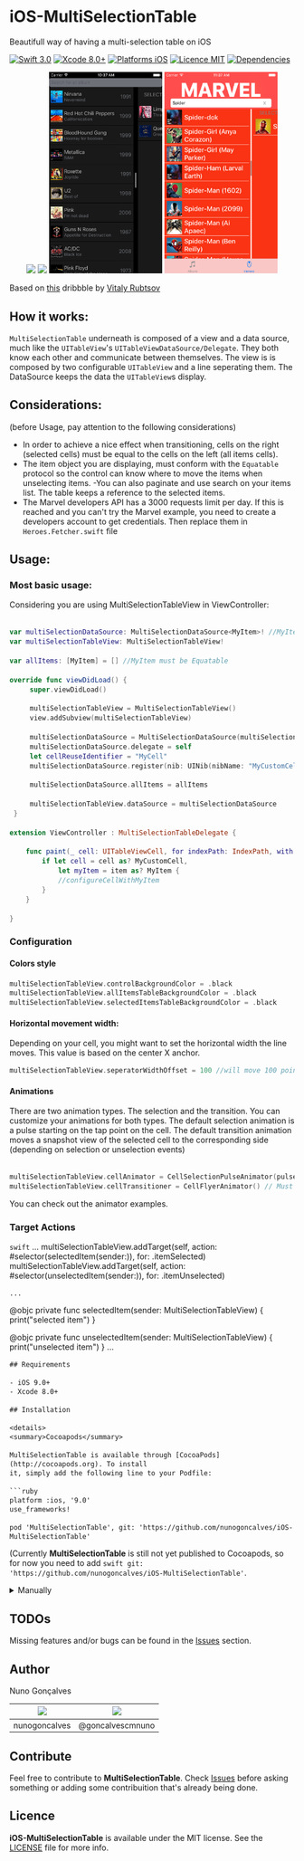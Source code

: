 # iOS-MultiSelectionTable
Beautifull way of having a multi-selection table on iOS

[![Swift 3.0](https://img.shields.io/badge/Swift-3.0-orange.svg?style=flat)](https://developer.apple.com/swift/)
[![Xcode 8.0+](https://img.shields.io/badge/Xcode-8.0+-blue.svg?style=flat)](https://developer.apple.com/swift/)
[![Platforms iOS](https://img.shields.io/badge/Platforms-iOS%209+-blue.svg?style=flat)](https://developer.apple.com/swift/)
[![Licence MIT](https://img.shields.io/packagist/l/doctrine/orm.svg)](https://opensource.org/licenses/MIT)
[![Dependencies](https://img.shields.io/gemnasium/mathiasbynens/he.svg)]()

<p align="center">
  <img src="Resources/MultiSelectionTableView.gif" width="200px" />
  <img src="Resources/MultiselectionSupermanAnimation.gif" width="200px" />
  <img src="Resources/StyleBlack.png" width="200px" />
  <img src="Resources/StyleRed.png" width="200px" />
</p>

Based on [this](https://dribbble.com/shots/2904577-Multi-Selection-Experiment) dribbble by [Vitaly Rubtsov](https://dribbble.com/Vitwai)

## How it works:
```MultiSelectionTable``` underneath is composed of a view and a data source, much like the ```UITableView```'s ```UITableViewDataSource/Delegate```. They both know each other and communicate between themselves.
The view is is composed by two configurable ```UITableView``` and a line seperating them. The DataSource keeps the data the ```UITableView```s display. 

## Considerations: 
(before Usage, pay attention to the following considerations)
- In order to achieve a nice effect when transitioning, cells on the right (selected cells) must be equal to the cells on the left (all items cells).
- The item object you are displaying, must conform with the ```Equatable``` protocol so the control can know where to move the items when unselecting items.
-You can also paginate and use search on your items list. The table keeps a reference to the selected items. 
- The Marvel developers API has a 3000 requests limit per day. If this is reached and you can't try the Marvel example, you need to create a developers account to get credentials. Then replace them in ```Heroes.Fetcher.swift``` file

## Usage:

### Most basic usage:

Considering you are using MultiSelectionTableView in ViewController:

```swift

var multiSelectionDataSource: MultiSelectionDataSource<MyItem>! //MyItems must be Equatable
var multiSelectionTableView: MultiSelectionTableView!

var allItems: [MyItem] = [] //MyItem must be Equatable

override func viewDidLoad() {
     super.viewDidLoad()
        
     multiSelectionTableView = MultiSelectionTableView()
     view.addSubview(multiSelectionTableView)
     
     multiSelectionDataSource = MultiSelectionDataSource(multiSelectionTableView: multiSelectionTableView)
     multiSelectionDataSource.delegate = self
     let cellReuseIdentifier = "MyCell"
     multiSelectionDataSource.register(nib: UINib(nibName: "MyCustomCellNibName", bundle: nil), for: cellReuseIdentifier)
        
     multiSelectionDataSource.allItems = allItems
      
     multiSelectionTableView.dataSource = multiSelectionDataSource
 }

extension ViewController : MultiSelectionTableDelegate {
    
    func paint(_ cell: UITableViewCell, for indexPath: IndexPath, with item: Any) {
        if let cell = cell as? MyCustomCell,
            let myItem = item as? MyItem {
            //configureCellWithMyItem
        }
    }
    
} 
```

### Configuration
#### Colors style
```swift
multiSelectionTableView.controlBackgroundColor = .black
multiSelectionTableView.allItemsTableBackgroundColor = .black
multiSelectionTableView.selectedItemsTableBackgroundColor = .black
```
#### Horizontal movement width: 
Depending on your cell, you might want to set the horizontal width the line moves. This value is based on the center X anchor. 
```swift
multiSelectionTableView.seperatorWidthOffset = 100 //will move 100 point on both directions from the center
```
#### Animations
There are two animation types. The selection and the transition. You can customize your animations for both types.
The default selection animation is a pulse starting on the tap point on the cell.
The default transition animation moves a snapshot view of the selected cell to the corresponding side (depending on selection or unselection events)
```swift

multiSelectionTableView.cellAnimator = CellSelectionPulseAnimator(pulseColor: .black) // Must conform to CellSelectionAnimator 
multiSelectionTableView.cellTransitioner = CellFlyerAnimator() // Must conform to CellTransitionAnimator

```
You can check out the animator examples.

### Target Actions
```swift```
    ...
multiSelectionTableView.addTarget(self, action: #selector(selectedItem(sender:)), for: .itemSelected)
multiSelectionTableView.addTarget(self, action: #selector(unselectedItem(sender:)), for: .itemUnselected)
    
    ...
    
@objc private func selectedItem(sender: MultiSelectionTableView) {
    print("selected item")
}
    
@objc private func unselectedItem(sender: MultiSelectionTableView) {
    print("unselected item")
}
    ...
```
## Requirements

- iOS 9.0+
- Xcode 8.0+

## Installation

<details>
<summary>Cocoapods</summary>

MultiSelectionTable is available through [CocoaPods](http://cocoapods.org). To install
it, simply add the following line to your Podfile:

```ruby
platform :ios, '9.0'
use_frameworks!

pod 'MultiSelectionTable', git: 'https://github.com/nunogoncalves/iOS-MultiSelectionTable'
```
(Currently **MultiSelectionTable** is still not yet published to Cocoapods, so for now you need to add ```swift git: 'https://github.com/nunogoncalves/iOS-MultiSelectionTable'```.
</details>

<details>
<summary>Manually</summary>
Copy the contents of [Source](https://github.com/nunogoncalves/iOS-MultiSelectionTable/tree/master/Source) folder into your project and you're ready to go.
</details>

## TODOs
Missing features and/or bugs can be found in the [Issues](https://github.com/nunogoncalves/iOS-MultiSelectionTable/issues) section.

## Author

Nuno Gonçalves

|<img src="https://cdn0.iconfinder.com/data/icons/octicons/1024/mark-github-128.png" height="20px">|<img src="https://cdn1.iconfinder.com/data/icons/logotypes/32/twitter-128.png" height="20px">
|:-------------:|:-------------:|
| nunogoncalves | @goncalvescmnuno |

## Contribute
Feel free to contribute to **MultiSelectionTable**.
Check [Issues](https://github.com/nunogoncalves/iOS-MultiSelectionTable/issues) before asking something or adding some contribuition that's already being done.

## Licence

**iOS-MultiSelectionTable** is available under the MIT license. See the [LICENSE](https://github.com/nunogoncalves/iOS-MultiSelectionTable/blob/master/LICENSE.md) file for more info.
